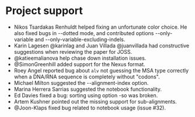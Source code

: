 # Project support

* Nikos Tsardakas Renhuldt helped fixing an unfortunate color choice. He also fixed bugs in
  --dotted mode, and contributed options --only-variable and --only-variable-excluding-indels.
* Karin Lagesen @karinlag and Juan Villada @juanvillada had constructive suggestions when reviewing
  the paper for JOSS.
* @katieemalianova help chase down installation issues.
* @SimonGreenhill added support for the Nexus format.
* Roey Angel reported bug about `alv` not guessing the MSA type correctly when a DNA/RNA sequence is
  completely without "codons".
* Michael Milton suggested the --alignment-index option.
* Marina Herrera Sarrias suggested the notebook functionality.
* Ed Davies fixed a bug: sorting using option -so was broken.
* Artem Kushner pointed out the missing support for sub-alignments.
* @Joon-Klaps fixed bug related to notebook usage (issue #32).
